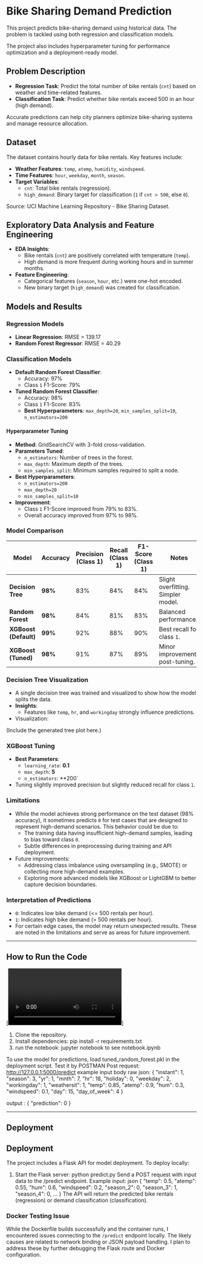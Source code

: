 # Bike Sharing Demand Prediction
This project predicts bike-sharing demand using historical data. The problem is tackled using both regression and classification models.

The project also includes hyperparameter tuning for performance optimization and a deployment-ready model.
## Problem Description
- **Regression Task**: Predict the total number of bike rentals (`cnt`) based on weather and time-related features.
- **Classification Task**: Predict whether bike rentals exceed 500 in an hour (high demand).

Accurate predictions can help city planners optimize bike-sharing systems and manage resource allocation.
## Dataset
The dataset contains hourly data for bike rentals. Key features include:
- **Weather Features**: `temp`, `atemp`, `humidity`, `windspeed`.
- **Time Features**: `hour`, `weekday`, `month`, `season`.
- **Target Variables**:
  - `cnt`: Total bike rentals (regression).
  - `high_demand`: Binary target for classification (`1` if `cnt > 500`, else `0`).

Source: UCI Machine Learning Repository - Bike Sharing Dataset.

## Exploratory Data Analysis and Feature Engineering
- **EDA Insights**:
  - Bike rentals (`cnt`) are positively correlated with temperature (`temp`).
  - High demand is more frequent during working hours and in summer months.
- **Feature Engineering**:
  - Categorical features (`season`, `hour`, etc.) were one-hot encoded.
  - New binary target (`high_demand`) was created for classification.

## Models and Results
### Regression Models
- **Linear Regression**: RMSE = 139.17
- **Random Forest Regressor**: RMSE = 40.29

### Classification Models
- **Default Random Forest Classifier**:
  - Accuracy: 97%
  - Class `1` F1-Score: 79%
- **Tuned Random Forest Classifier**:
  - Accuracy: 98%
  - Class `1` F1-Score: 83%
  - **Best Hyperparameters**: `max_depth=20`, `min_samples_split=10`, `n_estimators=200`


#### Hyperparameter Tuning
- **Method**: GridSearchCV with 3-fold cross-validation.
- **Parameters Tuned**:
  - `n_estimators`: Number of trees in the forest.
  - `max_depth`: Maximum depth of the trees.
  - `min_samples_split`: Minimum samples required to split a node.
- **Best Hyperparameters**:
  - `n_estimators=200`
  - `max_depth=20`
  - `min_samples_split=10`
- **Improvement**:
  - Class `1` F1-Score improved from 79% to 83%.
  - Overall accuracy improved from 97% to 98%.

### Model Comparison

| **Model**              | **Accuracy** | **Precision (Class 1)** | **Recall (Class 1)** | **F1-Score (Class 1)** | **Notes**                           |
|-------------------------|--------------|--------------------------|----------------------|------------------------|-------------------------------------|
| **Decision Tree**       | **98%**      | 83%                      | 84%                  | 84%                    | Slight overfitting. Simpler model.  |
| **Random Forest**       | **98%**      | 84%                      | 81%                  | 83%                    | Balanced performance.               |
| **XGBoost (Default)**   | **99%**      | 92%                      | 88%                  | 90%                    | Best recall for class `1`.          |
| **XGBoost (Tuned)**     | **98%**      | 91%                      | 87%                  | 89%                    | Minor improvements post-tuning.     |

### Decision Tree Visualization

- A single decision tree was trained and visualized to show how the model splits the data.
- **Insights**:
  - Features like `temp`, `hr`, and `workingday` strongly influence predictions.
- Visualization:

(Include the generated tree plot here.)

### XGBoost Tuning

- **Best Parameters**:
  - `learning_rate`: **0.1**
  - `max_depth`: **5**
  - `n_estimators`: **200`
- Tuning slightly improved precision but slightly reduced recall for class `1`.


### Limitations
- While the model achieves strong performance on the test dataset (98% accuracy), it sometimes predicts `0` for test cases that are designed to represent high-demand scenarios. This behavior could be due to:
  - The training data having insufficient high-demand samples, leading to bias toward class `0`.
  - Subtle differences in preprocessing during training and API deployment.
- Future improvements:
  - Addressing class imbalance using oversampling (e.g., SMOTE) or collecting more high-demand examples.
  - Exploring more advanced models like XGBoost or LightGBM to better capture decision boundaries.

### Interpretation of Predictions
- `0`: Indicates low bike demand (<= 500 rentals per hour).
- `1`: Indicates high bike demand (> 500 rentals per hour).
- For certain edge cases, the model may return unexpected results. These are noted in the limitations and serve as areas for future improvement.

-------

## How to Run the Code

[![Watch the demo video](assets/ML-midterm_record.mp4)]
1. Clone the repository.
2. Install dependencies:
   pip install -r requirements.txt
3. run the notebook:
jupyter notebook to see notebook.ipynb

To use the model for predictions, load tuned_random_forest.pkl in the deployment script.
Test it by POSTMAN Post request:
http://127.0.0.1:5000/predict
example input body raw json:
{
    "instant": 1,
    "season": 3,
    "yr": 1,
    "mnth": 7,
    "hr": 18,
    "holiday": 0,
    "weekday": 2,
    "workingday": 1,
    "weathersit": 1,
    "temp": 0.85,
    "atemp": 0.9,
    "hum": 0.3,
    "windspeed": 0.1,
    "day": 15,
    "day_of_week": 4
}

output : 
{
  "prediction": 0
}

---

## **Deployment**
## Deployment
The project includes a Flask API for model deployment. To deploy locally:
1. Start the Flask server:
   python predict.py
Send a POST request with input data to the /predict endpoint.
Example input:
json
{
    "temp": 0.5,
    "atemp": 0.55,
    "hum": 0.6,
    "windspeed": 0.2,
    "season_2": 0,
    "season_3": 1,
    "season_4": 0,
    ...
}
The API will return the predicted bike rentals (regression) or demand classification (classification).

### Docker Testing Issue
While the Dockerfile builds successfully and the container runs, I encountered issues connecting to the `/predict` endpoint locally. The likely causes are related to network binding or JSON payload handling. I plan to address these by further debugging the Flask route and Docker configuration.